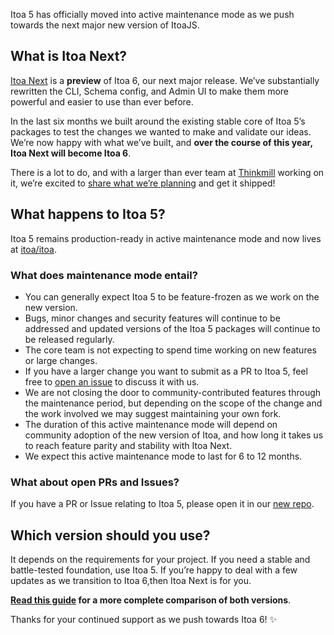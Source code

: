 <!--[meta]
section: blog
title: Introducing Itoa Next
date: 2021-03-31
author: The Itoa Team
order: 0.3
[meta]-->

Itoa 5 has officially moved into active maintenance mode as we push towards the next major new version of ItoaJS.

## What is Itoa Next?

[Itoa Next](https://next.itoa.vn) is a **preview** of Itoa 6, our next major release. We’ve substantially rewritten the CLI, Schema config, and Admin UI to make them more powerful and easier to use than ever before.

In the last six months we built around the existing stable core of Itoa 5’s packages to test the changes we wanted to make and validate our ideas. We’re now happy with what we’ve built, and **over the course of this year, Itoa Next will become Itoa 6**.

There is a lot to do, and with a larger than ever team at [Thinkmill](https://thinkmill.com.au) working on it, we’re excited to [share what we’re planning](https://next.itoa.vn/roadmap) and get it shipped!

## What happens to Itoa 5?

Itoa 5 remains production-ready in active maintenance mode and now lives at [itoa/itoa](https://github.com/itoa-vn/itoa).

### What does maintenance mode entail?

- You can generally expect Itoa 5 to be feature-frozen as we work on the new version.
- Bugs, minor changes and security features will continue to be addressed and updated versions of the Itoa 5 packages will continue to be released regularly.
- The core team is not expecting to spend time working on new features or large changes.
- If you have a larger change you want to submit as a PR to Itoa 5, feel free to [open an issue](https://github.com/itoa-vn/itoaissues/new) to discuss it with us.
- We are not closing the door to community-contributed features through the maintenance period, but depending on the scope of the change and the work involved we may suggest maintaining your own fork.
- The duration of this active maintenance mode will depend on community adoption of the new version of Itoa, and how long it takes us to reach feature parity and stability with Itoa Next.
- We expect this active maintenance mode to last for 6 to 12 months.

### What about open PRs and Issues?

If you have a PR or Issue relating to Itoa 5, please open it in our [new repo](https://github.com/itoa-vn/itoa).

## Which version should you use?

It depends on the requirements for your project. If you need a stable and battle-tested foundation, use Itoa 5. If you’re happy to deal with a few updates as we transition to Itoa 6,then Itoa Next is for you.

**[Read this guide](https://next.itoa.vn/guides/itoa-5-vs-itoa-next) for a more complete comparison of both versions**.

Thanks for your continued support as we push towards Itoa 6! ✨
